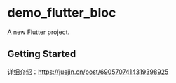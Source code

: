 # demo_flutter_bloc

A new Flutter project.

## Getting Started

详细介绍：https://juejin.cn/post/6905707414319398925
